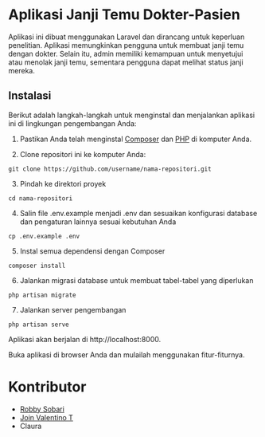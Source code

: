 # Aplikasi Janji Temu Dokter-Pasien

Aplikasi ini dibuat menggunakan Laravel dan dirancang untuk keperluan penelitian. Aplikasi memungkinkan pengguna untuk membuat janji temu dengan dokter. Selain itu, admin memiliki kemampuan untuk menyetujui atau menolak janji temu, sementara pengguna dapat melihat status janji mereka.

## Instalasi

Berikut adalah langkah-langkah untuk menginstal dan menjalankan aplikasi ini di lingkungan pengembangan Anda:

1. Pastikan Anda telah menginstal [Composer](https://getcomposer.org/) dan [PHP](https://www.php.net/) di komputer Anda.

2. Clone repositori ini ke komputer Anda:

```
git clone https://github.com/username/nama-repositori.git
```

3. Pindah ke direktori proyek
```
cd nama-repositori
```
4. Salin file .env.example menjadi .env dan sesuaikan konfigurasi database dan pengaturan lainnya sesuai kebutuhan Anda
```
cp .env.example .env
```
5. Instal semua dependensi dengan Composer
```
composer install
```
6. Jalankan migrasi database untuk membuat tabel-tabel yang diperlukan
```
php artisan migrate
```
7. Jalankan server pengembangan
```
php artisan serve
```
Aplikasi akan berjalan di http://localhost:8000.

Buka aplikasi di browser Anda dan mulailah menggunakan fitur-fiturnya.

# Kontributor

- [Robby Sobari](https://github.com/robbysobarii)
- [Join Valentino T](https://github.com/Join19001)
- Claura 

